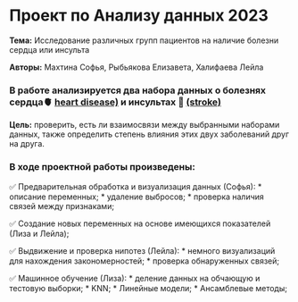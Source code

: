# Проект по Анализу данных 2023
__Тема:__ Исследование различных групп пациентов на наличие болезни сердца или инсульта

__Авторы:__ Махтина Софья, Рыбьякова Елизавета, Халифаева Лейла

### В работе анализируется два набора данных о болезнях сердца🫀 [heart disease)](https://www.kaggle.com/datasets/alexteboul/heart-disease-health-indicators-dataset) и инсультах 🧠 [(stroke)](https://www.kaggle.com/datasets/zzettrkalpakbal/full-filled-brain-stroke-dataset?select=full_data.csv)

__Цель:__ проверить, есть ли взаимосвязи между выбранными наборами данных, также определить степень влияния этих двух заболеваний друг на друга.

### В ходе проектной работы произведены:
:white_check_mark: Предварительная обработка и визуализация данных (Софья):
    * описание переменных;
    * удаление выбросов;
    * проверка наличия связей между признаками;

:white_check_mark: Создание новых переменных на основе имеющихся показателей (Лиза и Лейла);

:white_check_mark: Выдвижение и проверка нипотез (Лейла):
    * немного визуализаций для нахождения закономерностей;
    * проверка обнаруженных связей;

:white_check_mark: Машинное обучение (Лиза):
    * деление данных на обчающую и тестовую выборки;
    * KNN;
    * Линейные модели;
    * Ансамблевые методы;



